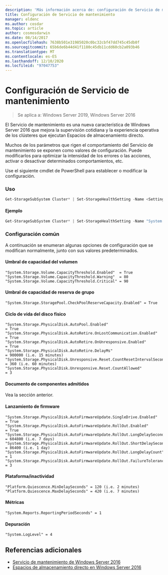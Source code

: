 ```yaml
---
description: 'Más información acerca de: configuración de Servicio de mantenimiento'
title: Configuración de Servicio de mantenimiento
manager: eldenc
ms.author: cosdar
ms.topic: article
author: cosmosdarwin
ms.date: 08/14/2017
ms.openlocfilehash: 7638b501e31985020c0bc32cbf47dd745c45db0f
ms.sourcegitcommit: 65b6de6b44d41f1180c45db11cdd60cb2a093b46
ms.translationtype: MT
ms.contentlocale: es-ES
ms.lasthandoff: 12/10/2020
ms.locfileid: "97047753"
---
```

# <a name="health-service-settings"></a>Configuración de Servicio de mantenimiento

> Se aplica a: Windows Server 2019, Windows Server 2016

El Servicio de mantenimiento es una nueva característica de Windows Server 2016 que mejora la supervisión cotidiana y la experiencia operativa de los clústeres que ejecutan Espacios de almacenamiento directo.

Muchos de los parámetros que rigen el comportamiento del Servicio de mantenimiento se exponen como valores de configuración. Puede modificarlos para optimizar la intensidad de los errores o las acciones, activar o desactivar determinados comportamientos, etc.

Use el siguiente cmdlet de PowerShell para establecer o modificar la configuración.

### <a name="usage"></a>Uso

```PowerShell
Get-StorageSubSystem Cluster* | Set-StorageHealthSetting -Name <SettingName> -Value <Value>
```

#### <a name="example"></a>Ejemplo

```PowerShell
Get-StorageSubSystem Cluster* | Set-StorageHealthSetting -Name "System.Storage.Volume.CapacityThreshold.Warning" -Value 70
```

### <a name="common-settings"></a>Configuración común

A continuación se enumeran algunas opciones de configuración que se modifican normalmente, junto con sus valores predeterminados.

#### <a name="volume-capacity-threshold"></a>Umbral de capacidad del volumen

```
"System.Storage.Volume.CapacityThreshold.Enabled"  = True
"System.Storage.Volume.CapacityThreshold.Warning"  = 80
"System.Storage.Volume.CapacityThreshold.Critical" = 90
```

#### <a name="pool-reserve-capacity-threshold"></a>Umbral de capacidad de reserva de grupo

```
"System.Storage.StoragePool.CheckPoolReserveCapacity.Enabled" = True
```

#### <a name="physical-disk-lifecycle"></a>Ciclo de vida del disco físico

```
"System.Storage.PhysicalDisk.AutoPool.Enabled"                             = True
"System.Storage.PhysicalDisk.AutoRetire.OnLostCommunication.Enabled"       = True
"System.Storage.PhysicalDisk.AutoRetire.OnUnresponsive.Enabled"            = True
"System.Storage.PhysicalDisk.AutoRetire.DelayMs"                           = 900000 (i.e. 15 minutes)
"System.Storage.PhysicalDisk.Unresponsive.Reset.CountResetIntervalSeconds" = 360 (i.e. 60 minutes)
"System.Storage.PhysicalDisk.Unresponsive.Reset.CountAllowed"              = 3
```

#### <a name="supported-components-document"></a>Documento de componentes admitidos

Vea la sección anterior.

#### <a name="firmware-rollout"></a>Lanzamiento de firmware

```
"System.Storage.PhysicalDisk.AutoFirmwareUpdate.SingleDrive.Enabled"       = True
"System.Storage.PhysicalDisk.AutoFirmwareUpdate.RollOut.Enabled"           = True
"System.Storage.PhysicalDisk.AutoFirmwareUpdate.RollOut.LongDelaySeconds"  = 604800 (i.e. 7 days)
"System.Storage.PhysicalDisk.AutoFirmwareUpdate.RollOut.ShortDelaySeconds" = 86400 (i.e. 1 day)
"System.Storage.PhysicalDisk.AutoFirmwareUpdate.RollOut.LongDelayCount"    = 1
"System.Storage.PhysicalDisk.AutoFirmwareUpdate.RollOut.FailureTolerance"  = 3
```

#### <a name="platform--quiescence"></a>Plataforma/inactividad

```
"Platform.Quiescence.MinDelaySeconds" = 120 (i.e. 2 minutes)
"Platform.Quiescence.MaxDelaySeconds" = 420 (i.e. 7 minutes)
```

#### <a name="metrics"></a>Métricas

```
"System.Reports.ReportingPeriodSeconds" = 1
```

#### <a name="debugging"></a>Depuración

```
"System.LogLevel" = 4
```

## <a name="additional-references"></a>Referencias adicionales

- [Servicio de mantenimiento de Windows Server 2016](health-service-overview.md)
- [Espacios de almacenamiento directo en Windows Server 2016](../storage/storage-spaces/storage-spaces-direct-overview.md)
